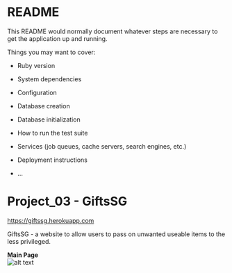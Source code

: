# README

This README would normally document whatever steps are necessary to get the
application up and running.

Things you may want to cover:

* Ruby version

* System dependencies

* Configuration

* Database creation

* Database initialization

* How to run the test suite

* Services (job queues, cache servers, search engines, etc.)

* Deployment instructions

* ...


# Project_03 - GiftsSG
https://giftssg.herokuapp.com

GiftsSG - a website to allow users to pass on unwanted useable items to the less privileged.

**Main Page** <br />
![alt text](https://dl.dropboxusercontent.com/sh/t5bw0pjw4wb4bwd/AAAK7kxsB21G8d-wRTeZH3pla?dl=0)




